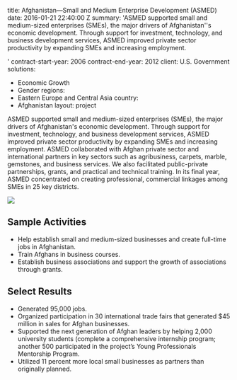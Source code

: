 
title: Afghanistan—Small and Medium Enterprise Development (ASMED)
date: 2016-01-21 22:40:00 Z
summary: 'ASMED supported small and medium-sized enterprises (SMEs), the major drivers
  of Afghanistan''s economic development. Through support for investment, technology,
  and business development services, ASMED improved private sector productivity by
  expanding SMEs and increasing employment.

'
contract-start-year: 2006
contract-end-year: 2012
client: U.S. Government
solutions:
- Economic Growth
- Gender
regions:
- Eastern Europe and Central Asia
country:
- Afghanistan
layout: project


ASMED supported small and medium-sized enterprises (SMEs), the major drivers of Afghanistan's economic development. Through support for investment, technology, and business development services, ASMED improved private sector productivity by expanding SMEs and increasing employment. ASMED collaborated with Afghan private sector and international partners in key sectors such as agribusiness, carpets, marble, gemstones, and business services. We also facilitated public-private partnerships, grants, and practical and technical training. In its final year, ASMED concentrated on creating professional, commercial linkages among SMEs in 25 key districts.

![][1]

## Sample Activities

* Help establish small and medium-sized businesses and create full-time jobs in Afghanistan.
* Train Afghans in business courses.
* Establish business associations and support the growth of associations through grants.

## Select Results

* Generated 95,000 jobs.
* Organized participation in 30 international trade fairs that generated $45 million in sales for Afghan businesses.
* Supported the next generation of Afghan leaders by helping 2,000 university students (complete a comprehensive internship program; another 500 participated in the project’s Young Professionals Mentorship Program.
* Utilized 11 percent more local small businesses as partners than originally planned.

[1]: https://assetify-dai.com/projects/asmedinner.jpg
